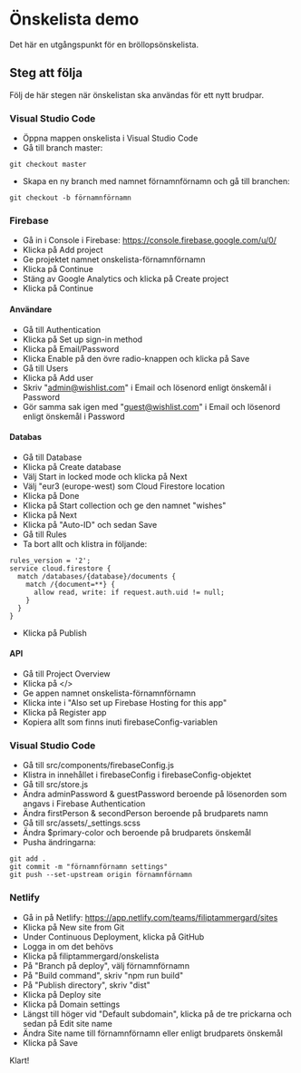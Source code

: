 # Önskelista demo

Det här en utgångspunkt för en bröllopsönskelista.

## Steg att följa

Följ de här stegen när önskelistan ska användas för ett nytt brudpar.

### Visual Studio Code

- Öppna mappen onskelista i Visual Studio Code
- Gå till branch master:

```
git checkout master
```

- Skapa en ny branch med namnet förnamnförnamn och gå till branchen:

```
git checkout -b förnamnförnamn
```

### Firebase

- Gå in i Console i Firebase: https://console.firebase.google.com/u/0/
- Klicka på Add project
- Ge projektet namnet onskelista-förnamnförnamn
- Klicka på Continue
- Stäng av Google Analytics och klicka på Create project
- Klicka på Continue

#### Användare

- Gå till Authentication
- Klicka på Set up sign-in method
- Klicka på Email/Password
- Klicka Enable på den övre radio-knappen och klicka på Save
- Gå till Users
- Klicka på Add user
- Skriv "admin@wishlist.com" i Email och lösenord enligt önskemål i Password
- Gör samma sak igen med "guest@wishlist.com" i Email och lösenord enligt önskemål i Password

#### Databas

- Gå till Database
- Klicka på Create database
- Välj Start in locked mode och klicka på Next
- Välj "eur3 (europe-west) som Cloud Firestore location
- Klicka på Done
- Klicka på Start collection och ge den namnet "wishes"
- Klicka på Next
- Klicka på "Auto-ID" och sedan Save
- Gå till Rules
- Ta bort allt och klistra in följande:

```
rules_version = '2';
service cloud.firestore {
  match /databases/{database}/documents {
    match /{document=**} {
      allow read, write: if request.auth.uid != null;
    }
  }
}
```

- Klicka på Publish

#### API

- Gå till Project Overview
- Klicka på </>
- Ge appen namnet onskelista-förnamnförnamn
- Klicka inte i "Also set up Firebase Hosting for this app"
- Klicka på Register app
- Kopiera allt som finns inuti firebaseConfig-variablen

### Visual Studio Code

- Gå till src/components/firebaseConfig.js
- Klistra in innehållet i firebaseConfig i firebaseConfig-objektet
- Gå till src/store.js
- Ändra adminPassword & guestPassword beroende på lösenorden som angavs i Firebase Authentication
- Ändra firstPerson & secondPerson beroende på brudparets namn
- Gå till src/assets/\_settings.scss
- Ändra \$primary-color och beroende på brudparets önskemål
- Pusha ändringarna:

```
git add .
git commit -m "förnamnförnamn settings"
git push --set-upstream origin förnamnförnamn
```

### Netlify

- Gå in på Netlify: https://app.netlify.com/teams/filiptammergard/sites
- Klicka på New site from Git
- Under Continuous Deployment, klicka på GitHub
- Logga in om det behövs
- Klicka på filiptammergard/onskelista
- På "Branch på deploy", välj förnamnförnamn
- På "Build command", skriv "npm run build"
- På "Publish directory", skriv "dist"
- Klicka på Deploy site
- Klicka på Domain settings
- Längst till höger vid "Default subdomain", klicka på de tre prickarna och sedan på Edit site name
- Ändra Site name till förnamnförnamn eller enligt brudparets önskemål
- Klicka på Save

Klart!
